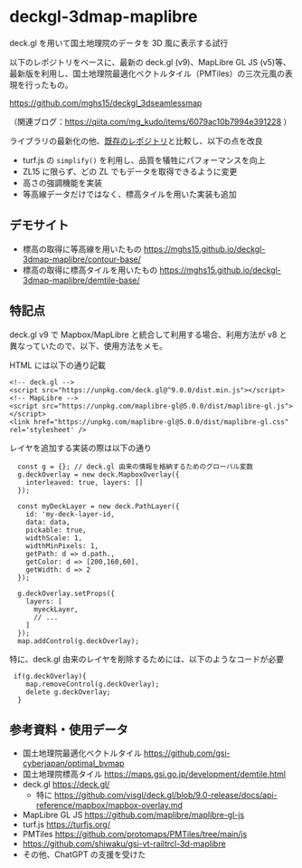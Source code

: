 # deckgl-3dmap-maplibre
deck.gl を用いて国土地理院のデータを 3D 風に表示する試行

以下のレポジトリをベースに、最新の deck.gl (v9)、MapLibre GL JS (v5)等、最新版を利用し、国土地理院最適化ベクトルタイル（PMTiles）の三次元風の表現を行ったもの。

https://github.com/mghs15/deckgl_3dseamlessmap

（関連ブログ：https://qiita.com/mg_kudo/items/6079ac10b7994e391228 ）

ライブラリの最新化の他、[既存のレポジトリ](https://github.com/mghs15/deckgl_3dseamlessmap)と比較し、以下の点を改良
* turf.js の `simplify()` を利用し、品質を犠牲にパフォーマンスを向上
* ZL15 に限らず、どの ZL でもデータを取得できるように変更
* 高さの強調機能を実装
* 等高線データだけではなく、標高タイルを用いた実装も追加

## デモサイト
* 標高の取得に等高線を用いたもの
  https://mghs15.github.io/deckgl-3dmap-maplibre/contour-base/
* 標高の取得に標高タイルを用いたもの
  https://mghs15.github.io/deckgl-3dmap-maplibre/demtile-base/
  
## 特記点

deck.gl v9 で Mapbox/MapLibre と統合して利用する場合、利用方法が v8 と異なっていたので、以下、使用方法をメモ。

HTML には以下の通り記載
```
<!-- deck.gl -->
<script src="https://unpkg.com/deck.gl@^9.0.0/dist.min.js"></script>
<!-- MapLibre -->
<script src="https://unpkg.com/maplibre-gl@5.0.0/dist/maplibre-gl.js"></script>
<link href="https://unpkg.com/maplibre-gl@5.0.0/dist/maplibre-gl.css" rel='stylesheet' />
```

レイヤを追加する実装の際は以下の通り
```
  const g = {}; // deck.gl 由来の情報を格納するためのグローバル変数
  g.deckOverlay = new deck.MapboxOverlay({
    interleaved: true, layers: []
  });

  const myDeckLayer = new deck.PathLayer({
    id: 'my-deck-layer-id,
    data: data,
    pickable: true,
    widthScale: 1,
    widthMinPixels: 1,
    getPath: d => d.path.,
    getColor: d => [200,160,60],
    getWidth: d => 2
  });

  g.deckOverlay.setProps({
    layers: [
      myeckLayer,
      // ...
    ]
  });
  map.addControl(g.deckOverlay);
```

特に、deck.gl 由来のレイヤを削除するためには、以下のようなコードが必要
```
 if(g.deckOverlay){
    map.removeControl(g.deckOverlay);
    delete g.deckOverlay;
  }
```

## 参考資料・使用データ

* 国土地理院最適化ベクトルタイル https://github.com/gsi-cyberjapan/optimal_bvmap
* 国土地理院標高タイル https://maps.gsi.go.jp/development/demtile.html
* deck.gl https://deck.gl/
  * 特に https://github.com/visgl/deck.gl/blob/9.0-release/docs/api-reference/mapbox/mapbox-overlay.md
* MapLibre GL JS https://github.com/maplibre/maplibre-gl-js
* turf.js https://turfjs.org/
* PMTiles https://github.com/protomaps/PMTiles/tree/main/js
* https://github.com/shiwaku/gsi-vt-railtrcl-3d-maplibre
* その他、ChatGPT の支援を受けた
